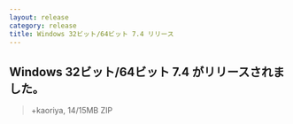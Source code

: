 ```yaml
---
layout: release
category: release
title: Windows 32ビット/64ビット 7.4 リリース
---
```

## Windows 32ビット/64ビット 7.4 がリリースされました。

> +kaoriya, 14/15MB ZIP
